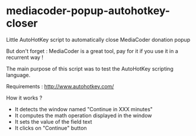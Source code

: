 mediacoder-popup-autohotkey-closer
==================================

Little AutoHotKey script to automatically close MediaCoder donation popup

But don't forget : MediaCoder is a great tool, pay for it if you use it in a recurrent way !

The main purpose of this script was to test the AutoHotKey scripting language.

Requirements : http://www.autohotkey.com/

How it works ?
* It detects the window named "Continue in XXX minutes"
* It computes the math operation displayed in the window
* It sets the value of the field text
* It clicks on "Continue" button
